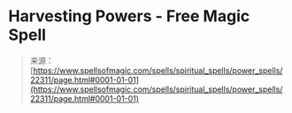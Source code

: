 <!--yml
category: 未分类
date: 2024-06-12 19:06:29
-->

# Harvesting Powers - Free Magic Spell

> 来源：[https://www.spellsofmagic.com/spells/spiritual_spells/power_spells/22311/page.html#0001-01-01](https://www.spellsofmagic.com/spells/spiritual_spells/power_spells/22311/page.html#0001-01-01)